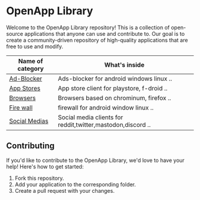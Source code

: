 # OpenApp Library

Welcome to the OpenApp Library repository! This is a collection of open-source applications that anyone can use and contribute to. Our goal is to create a community-driven repository of high-quality applications that are free to use and modify.


| Name of category | What's inside |
  ---------------- | ------------- 
  |[Ad-Blocker](Library/adblocker/ad_blocker.md) | Ads-blocker for android windows linux .. |
  |[App Stores](Library/app_stores/app_stores.md) | App store client for playstore, f-droid ..|
  |[Browsers](Library/browsers/browsers.md)| Browsers based on chrominum, firefox ..|
  |[Fire wall](Library/fire_wall/firewall.md)  |  firewall for android window linux ..|
  |[Social Medias](Library/social_medias/)| Social media clients for reddit,twitter,mastodon,discord ..|
  
 
## Contributing

If you'd like to contribute to the OpenApp Library, we'd love to have your help! Here's how to get started:

1. Fork this repository.
2. Add your application to the corresponding folder.
3. Create a pull request with your changes.